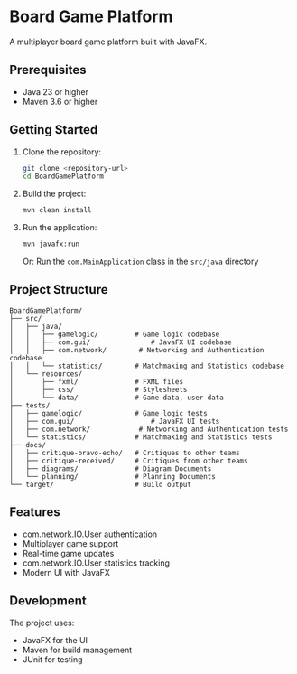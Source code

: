 # Board Game Platform

A multiplayer board game platform built with JavaFX.

## Prerequisites

- Java 23 or higher
- Maven 3.6 or higher

## Getting Started

1. Clone the repository:
   ```bash
   git clone <repository-url>
   cd BoardGamePlatform
   ```

2. Build the project:
   ```bash
   mvn clean install
   ```

3. Run the application:
   ```bash
   mvn javafx:run
   ```
   Or:
   Run the `com.MainApplication` class in the `src/java` directory

## Project Structure

```
BoardGamePlatform/
├── src/
│   ├── java/
│   │   ├── gamelogic/         # Game logic codebase
│   │   ├── com.gui/               # JavaFX UI codebase
│   │   ├── com.network/        # Networking and Authentication codebase
│   │   └── statistics/        # Matchmaking and Statistics codebase
│   └── resources/
│       ├── fxml/              # FXML files
│       ├── css/               # Stylesheets
│       └── data/              # Game data, user data
├── tests/
│   ├── gamelogic/             # Game logic tests
│   ├── com.gui/                   # JavaFX UI tests
│   ├── com.network/            # Networking and Authentication tests
│   └── statistics/            # Matchmaking and Statistics tests              
├── docs/
│   ├── critique-bravo-echo/   # Critiques to other teams
│   ├── critique-received/     # Critiques from other teams
│   ├── diagrams/              # Diagram Documents
│   └── planning/              # Planning Documents
└── target/                    # Build output
```

## Features

- com.network.IO.User authentication
- Multiplayer game support
- Real-time game updates
- com.network.IO.User statistics tracking
- Modern UI with JavaFX

## Development

The project uses:
- JavaFX for the UI
- Maven for build management
- JUnit for testing

